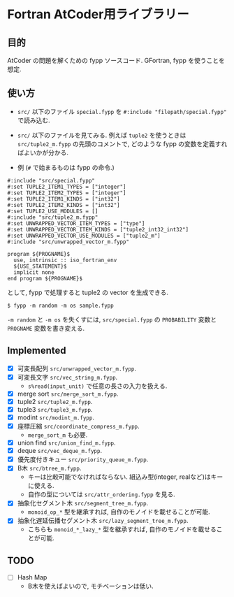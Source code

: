 # Fortran AtCoder用ライブラリー

## 目的

AtCoder の問題を解くための fypp ソースコード.
GFortran, fypp を使うことを想定.

## 使い方

- `src/` 以下のファイル `special.fypp` を `#:include "filepath/special.fypp"` で読み込む.
- `src/` 以下のファイルを見てみる. 例えば `tuple2` を使うときは `src/tuple2_m.fypp` の先頭のコメントで, どのような fypp の変数を定義すればよいかが分かる.

- 例 (`#` で始まるものは fypp の命令.)
```sample.fypp
#:include "src/special.fypp"
#:set TUPLE2_ITEM1_TYPES = ["integer"]
#:set TUPLE2_ITEM2_TYPES = ["integer"]
#:set TUPLE2_ITEM1_KINDS = ["int32"]
#:set TUPLE2_ITEM2_KINDS = ["int32"]
#:set TUPLE2_USE_MODULES = []
#:include "src/tuple2_m.fypp"
#:set UNWRAPPED_VECTOR_ITEM_TYPES = ["type"]
#:set UNWRAPPED_VECTOR_ITEM_KINDS = ["tuple2_int32_int32"]
#:set UNWRAPPED_VECTOR_USE_MODULES = ["tuple2_m"]
#:include "src/unwrapped_vector_m.fypp"

program ${PROGNAME}$
  use, intrinsic :: iso_fortran_env
  ${USE_STATEMENT}$
  implicit none
end program ${PROGNAME}$
```
として, fypp で処理すると tuple2 の vector を生成できる.
```
$ fypp -m random -m os sample.fypp
```
`-m random` と `-m os` を失くすには, `src/special.fypp` の `PROBABILITY` 変数と `PROGNAME` 変数を書き変える.

## Implemented
- [x] 可変長配列 `src/unwrapped_vector_m.fypp`.
- [x] 可変長文字 `src/vec_string_m.fypp`.
  + `s%read(input_unit)` で任意の長さの入力を扱える.
- [x] merge sort `src/merge_sort_m.fypp`.
- [x] tuple2 `src/tuple2_m.fypp`.
- [x] tuple3 `src/tuple3_m.fypp`.
- [x] modint `src/modint_m.fypp`.
- [x] 座標圧縮 `src/coordinate_compress_m.fypp`.
  + `merge_sort_m` も必要.
- [x] union find `src/union_find_m.fypp`.
- [x] deque `src/vec_deque_m.fypp`.
- [x] 優先度付きキュー `src/priority_queue_m.fypp`.
- [x] B木 `src/btree_m.fypp`.
  + キーは比較可能でなければならない. 組込み型(integer, realなど)はキーに使える.
  + 自作の型については `src/attr_ordering.fypp` を見る.
- [x] 抽象化セグメント木 `src/segment_tree_m.fypp`.
  + `monoid_op_*` 型を継承すれば, 自作のモノイドを載せることが可能.
- [x] 抽象化遅延伝播セグメント木 `src/lazy_segment_tree_m.fypp`.
  + こちらも `monoid_*_lazy_*` 型を継承すれば, 自作のモノイドを載せることが可能.

## TODO
- [ ] Hash Map
  + B木を使えばよいので, モチベーションは低い.
